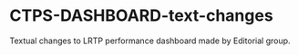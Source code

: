 # CTPS-DASHBOARD-text-changes
Textual changes to LRTP performance dashboard made by Editorial group.
